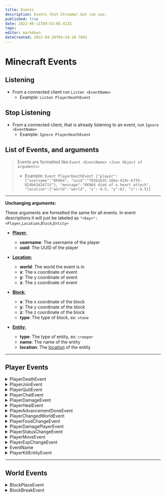 ```yaml
---
title: Events
description: Events that Streamer.bot can use.
published: true
date: 2022-06-11T04:53:05.413Z
tags:
editor: markdown
dateCreated: 2022-04-20T04:24:10.784Z
---
```


# Minecraft Events

## Listening

- From a connected client run `Listen <EventName>`
  - Example: `Listen PlayerDeathEvent`

## Stop Listening

- From a connected client, that is already listening to an event, run `Ignore <EventName>`
  - Example: `Ignore PlayerDeathEvent`

## List of Events, and arguments

> Events are formatted like `Event <EventName> <Json Object of arguments>`
> 
> - Example: `Event PlayerDeathEvent {"player":{"username":"KK964", "uuid":"793b1b35-18ba-419c-b735-024b63d24715"}, "message":"KK964 died of a heart attack", "location":{"world":"world", "x":-9.5, "y":67, "z":-9.5}}`

---

**Unchanging arguments:**

These arguments are formatted the same for all events. In event descriptions it will just be labeled as `"<key>": <Player`,`Location`,`Block`,`Entity>`

- <a name="player" href="#player">**Player**:</a>

  - **username**: The username of the player
  - **uuid**: The UUID of the player
- <a name="location" href="#location">**Location**:</a>

  - **world**: The world the event is in
  - **x**: The x coordinate of event
  - **y**: The y coordinate of event
  - **z**: The z coordinate of event
- <a name="block" href="#block">**Block**:</a>

  - **x**: The x coordinate of the block
  - **y**: The y coordinate of the block
  - **z**: The z coordinate of the block
  - **type**: The type of block, ex: `stone`
- <a name="entity" href="#entity">**Entity**:</a>

  - **type**: The type of entity, ex: `creeper`
  - **name**: The name of the entity
  - **location**: The [location][location] of the entity


<!--
<details>
<summary>EventName</summary>

> This event is triggered when

`Event Name {}`

Arguments:

- **** -

</details>
-->

---

## <a name="player-events"></a>Player Events

<details>
<summary>PlayerDeathEvent</summary>

> This event is triggered when a player dies

`Event PlayerDeathEvent {"player": Player, "message": String, "location": Location}`

Arguments:

- **player** - The [Player][player] that died
- **message** - The death message
- **location** - The [Location][location] of the death

</details>

<details>
<summary>PlayerJoinEvent</summary>

> This event is triggered when a player joins

`Event PlayerJoinEvent {"player": Player}`

Arguments:

- **player** - The [Player][player] that joined

</details>

<details>
<summary>PlayerQuitEvent</summary>

> This event is triggered when a player leaves

`Event PlayerQuitEvent {"player": Player}`

Arguments:

- **player** - The [Player][player] that left

</details>

<details>
<summary>PlayerChatEvent</summary>

> This event is triggered when a player chats

`Event PlayerChatEvent {"player": Player, "message": String}`

Arguments:

- **player** - The [Player][player] that sent the message
- **message** - The message that was sent

</details>

<details>
<summary>PlayerDamageEvent</summary>

> This event is triggered when a player takes damage

`Event PlayerDamageEvent {"player": Player, "damage": Number, "health": Number, "cause": String}`

Arguments:

- **player** - The [Player][player] that took damage
- **damage** - The amount of damage that was taken
- **health** - The amount of health the player has left
- **cause** - The cause of the damage [List of causes](https://hub.spigotmc.org/javadocs/bukkit/org/bukkit/event/entity/EntityDamageEvent.DamageCause.html)

</details>

<details>
<summary>PlayerHealEvent</summary>

> This event is triggered when a player regains health

`Event PlayerHealEvent {"player": Player, "regained": Number, "health": Number, "cause": String}`

Arguments:

- **player** - The [Player][player] that was healed
- **regained** - The amount of health that was regained
- **health** - The amount of health the player has
- **cause** - The cause of the regeneration [List of causes](https://hub.spigotmc.org/javadocs/bukkit/org/bukkit/event/entity/EntityRegainHealthEvent.RegainReason.html)

</details>

<details>
<summary>PlayerAdvancementDoneEvent</summary>

> This event is triggered when a player completes an advancement

`Event PlayerAdvancementDoneEvent {"player": Player, "advancement": String}`

Arguments:

- **player** - The [Player][player] that completed the advancement
- **advancement** - The advancement completed [List of advancements](https://minecraft.fandom.com/wiki/Advancement)

</details>

<details>
<summary>PlayerChangedWorldEvent</summary>

> This event is triggered when a player changes worlds

`Event Name {"player": Player, "world": String, "fromWorld": String}`

Arguments:

- **player** - The [Player][player] that changed worlds
- **world** - The world the player changed to
- **fromWorld** - The world the player changed from

</details>

<details>
<summary>PlayerFoodChangeEvent</summary>

> This event is triggered when a players food level changes

`Event Name {"player": Player, "food": Number, "saturation": Number}`

Arguments:

- **player** - The [Player][player] that changed food level
- **food** - New food level
- **saturation**? - The current saturation level, may not be returned if version is below 1.16

</details>

<details>
<summary>PlayerDamagePlayerEvent</summary>

> This event is triggered when a player damages another player

`Event Name {"player": Player, "damager": Player, "damage": Number, "health": Number, "damagerHealth": Number}`

Arguments:

- **player** - Player that was damaged
- **damager** - Player that damaged the player
- **damage** - Amount of damage that was dealt
- **health** - The amount of health the player has left
- **damagerHealth** - The amount of health the damager has left

</details>

<details>
<summary>PlayerStatusChangeEvent</summary>

> This event is triggered when one of the following changes:

- Player is swimming / no longer swimming
- Player is flying / no longer flying
- Player is freezing / no longer freezing
- Player is burning / no longer burning
- Player is gliding / no longer gliding (elytra)

`PlayerStatusChangeEvent {"player": Player, "status": Status, "oldStatus": Status}`

Arguments:

- **player** - The [Player][player] that changed status
- **status** - The new status
- **oldStatus** - The old status

> - **status** - `{"isSwimming":bool,"isFreezing":bool,"isBurning":bool,"isFlying":bool,"isGliding":bool}` 
>     - **isFreezing** - may not be returned if version is below 1.18

</details>

<details>
<summary>PlayerMoveEvent</summary>

> This event is triggered when a player moves (only when the block changes)

`PlayerMoveEvent {"player": Player, "location": Location, "fromLocation": Location, "block": Block, "standingOn": Block}`

Arguments:

- **player** - The [Player][player] that moved
- **location** - The [Location][location] the player moved to
- **fromLocation** - The [Location][location] the player moved from
- **block** - The [Block][block] the players feet are in
- **standingOn** - The [Block][block] the player is standing on

</details>

<details>
<summary>PlayerExpChangeEvent</summary>

> This event is triggered when a player gains or loses experience

`Event PlayerExpChangeEvent {"player": Player, "level": Number, "oldLevel": Number, "xp": Number, "neededToLevelUp": Number}`

Arguments:

- **player** - The [Player][player] that gained or lost experience
- **level** - The amount of experience the player has
- **oldLevel** - The amount of experience the player had
- **xp** - The amount of experience points total
- **neededToLevelUp** - The amount of experience points needed to level up

</details>

<details>
<summary>EventName</summary>

> This event is triggered when

`Event Name {}`

Arguments:

- \*\*\*\* -

</details>

<details>
<summary>PlayerKillEntityEvent</summary>

> This event is triggered when a player kills an entity

`Event PlayerKillEntityEvent {"player": Player, "entity": Entity}`

Arguments:

- **player** - The [Player][player] that killed the entity
- **entity** - The [Entity][entity] that was killed

</details>

---

## <a name="world-events"></a>World Events

<details>
<summary>BlockPlaceEvent</summary>

> This event is triggered when a player places a block

`Event BlockPlaceEvent {"player": Player, "block": Block}`

Arguments:

- **player** - The [Player][player] that placed the block
- **block** - The [Block][block] that was placed

</details>

<details>
<summary>BlockBreakEvent</summary>

> This event is triggered when a player breaks a block

`Event BlockBreakEvent {"player": Player, "block": Block}`

Arguments:

- **player** - The [Player][player] that broke the block
- **block** - The [Block][block] that was broken

</details>

[player]: #player
[location]: #location
[location]: #location
[block]: #block
[entity]: #entity
